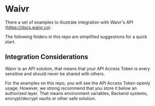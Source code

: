# Waivr

There a set of examples to illustrate integration with Waivr's API (https://docs.waivr.co). 

The following folders in this repo are simplified suggestions for a quick start.

## Integration Considerations
Waivr is an API solution, that means that your API Access Token is every sensitive and should never be shared with others.

For the examples on this repo, you will see the API Access Token openly usage; However, we strong recommend that you store it below an authorized layer.
That means environment variables, Backend systems, encrypt/decrypt vaults or other safe solution.
